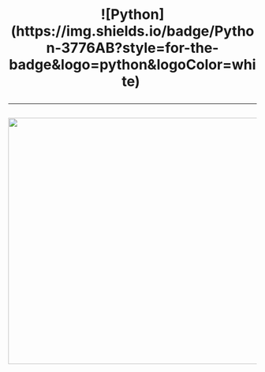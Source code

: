 <h1 align="center">
	![Python](https://img.shields.io/badge/Python-3776AB?style=for-the-badge&logo=python&logoColor=white)&nbsp;
	<hr>
	<img src="https://github.com/KikuTiii/Space_invaders/assets/111128991/c9211d1d-bd80-4cc2-a268-79f055438839" height = "500px" width="650px">
	<br>

